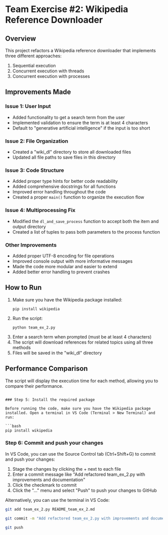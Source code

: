 # Team Exercise #2: Wikipedia Reference Downloader

## Overview
This project refactors a Wikipedia reference downloader that implements three different approaches:
1. Sequential execution
2. Concurrent execution with threads
3. Concurrent execution with processes

## Improvements Made

### Issue 1: User Input
- Added functionality to get a search term from the user
- Implemented validation to ensure the term is at least 4 characters
- Default to "generative artificial intelligence" if the input is too short

### Issue 2: File Organization
- Created a "wiki_dl" directory to store all downloaded files
- Updated all file paths to save files in this directory

### Issue 3: Code Structure
- Added proper type hints for better code readability
- Added comprehensive docstrings for all functions
- Improved error handling throughout the code
- Created a proper `main()` function to organize the execution flow

### Issue 4: Multiprocessing Fix
- Modified the `dl_and_save_process` function to accept both the item and output directory
- Created a list of tuples to pass both parameters to the process function

### Other Improvements
- Added proper UTF-8 encoding for file operations
- Improved console output with more informative messages
- Made the code more modular and easier to extend
- Added better error handling to prevent crashes

## How to Run
1. Make sure you have the Wikipedia package installed:
   ```
   pip install wikipedia
   ```
2. Run the script:
   ```
   python team_ex_2.py
   ```
3. Enter a search term when prompted (must be at least 4 characters)
4. The script will download references for related topics using all three methods
5. Files will be saved in the "wiki_dl" directory

## Performance Comparison
The script will display the execution time for each method, allowing you to compare their performance.
```

### Step 5: Install the required package

Before running the code, make sure you have the Wikipedia package installed. Open a terminal in VS Code (Terminal > New Terminal) and run:

```bash
pip install wikipedia
```

### Step 6: Commit and push your changes

In VS Code, you can use the Source Control tab (Ctrl+Shift+G) to commit and push your changes:

1. Stage the changes by clicking the + next to each file
2. Enter a commit message like "Add refactored team_ex_2.py with improvements and documentation"
3. Click the checkmark to commit
4. Click the "..." menu and select "Push" to push your changes to GitHub

Alternatively, you can use the terminal in VS Code:

```bash
git add team_ex_2.py README_team_ex_2.md
```

```bash
git commit -m "Add refactored team_ex_2.py with improvements and documentation"
```

```bash
git push
